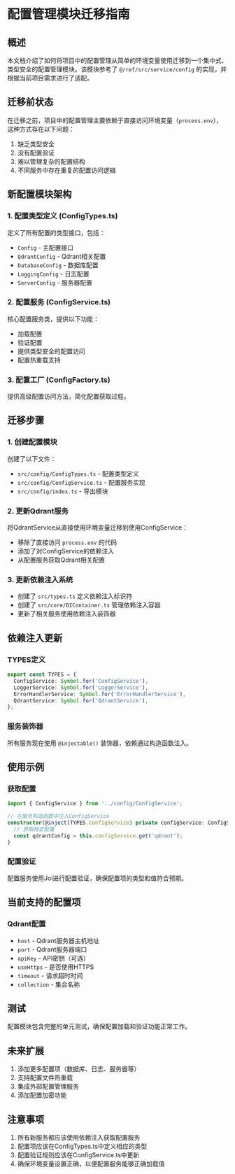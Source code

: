 # 配置管理模块迁移指南

## 概述

本文档介绍了如何将项目中的配置管理从简单的环境变量使用迁移到一个集中式、类型安全的配置管理模块。该模块参考了 `@/ref/src/service/config` 的实现，并根据当前项目需求进行了适配。

## 迁移前状态

在迁移之前，项目中的配置管理主要依赖于直接访问环境变量（`process.env`），这种方式存在以下问题：

1. 缺乏类型安全
2. 没有配置验证
3. 难以管理复杂的配置结构
4. 不同服务中存在重复的配置访问逻辑

## 新配置模块架构

### 1. 配置类型定义 (ConfigTypes.ts)

定义了所有配置的类型接口，包括：

- `Config` - 主配置接口
- `QdrantConfig` - Qdrant相关配置
- `DatabaseConfig` - 数据库配置
- `LoggingConfig` - 日志配置
- `ServerConfig` - 服务器配置

### 2. 配置服务 (ConfigService.ts)

核心配置服务类，提供以下功能：

- 加载配置
- 验证配置
- 提供类型安全的配置访问
- 配置热重载支持

### 3. 配置工厂 (ConfigFactory.ts)

提供高级配置访问方法，简化配置获取过程。

## 迁移步骤

### 1. 创建配置模块

创建了以下文件：

- `src/config/ConfigTypes.ts` - 配置类型定义
- `src/config/ConfigService.ts` - 配置服务实现
- `src/config/index.ts` - 导出模块

### 2. 更新Qdrant服务

将QdrantService从直接使用环境变量迁移到使用ConfigService：

- 移除了直接访问 `process.env` 的代码
- 添加了对ConfigService的依赖注入
- 从配置服务获取Qdrant相关配置

### 3. 更新依赖注入系统

- 创建了 `src/types.ts` 定义依赖注入标识符
- 创建了 `src/core/DIContainer.ts` 管理依赖注入容器
- 更新了相关服务使用依赖注入装饰器

## 依赖注入更新

### TYPES定义

```typescript
export const TYPES = {
  ConfigService: Symbol.for('ConfigService'),
  LoggerService: Symbol.for('LoggerService'),
  ErrorHandlerService: Symbol.for('ErrorHandlerService'),
  QdrantService: Symbol.for('QdrantService'),
};
```

### 服务装饰器

所有服务现在使用 `@injectable()` 装饰器，依赖通过构造函数注入。

## 使用示例

### 获取配置

```typescript
import { ConfigService } from '../config/ConfigService';

// 在服务构造函数中注入ConfigService
constructor(@inject(TYPES.ConfigService) private configService: ConfigService) {
  // 获取特定配置
  const qdrantConfig = this.configService.get('qdrant');
}
```

### 配置验证

配置服务使用Joi进行配置验证，确保配置项的类型和值符合预期。

## 当前支持的配置项

### Qdrant配置

- `host` - Qdrant服务器主机地址
- `port` - Qdrant服务器端口
- `apiKey` - API密钥（可选）
- `useHttps` - 是否使用HTTPS
- `timeout` - 请求超时时间
- `collection` - 集合名称

## 测试

配置模块包含完整的单元测试，确保配置加载和验证功能正常工作。

## 未来扩展

1. 添加更多配置项（数据库、日志、服务器等）
2. 支持配置文件热重载
3. 集成外部配置管理服务
4. 添加配置加密功能

## 注意事项

1. 所有新服务都应该使用依赖注入获取配置服务
2. 配置项应该在ConfigTypes.ts中定义相应的类型
3. 配置验证规则应该在ConfigService.ts中更新
4. 确保环境变量设置正确，以便配置服务能够正确加载值